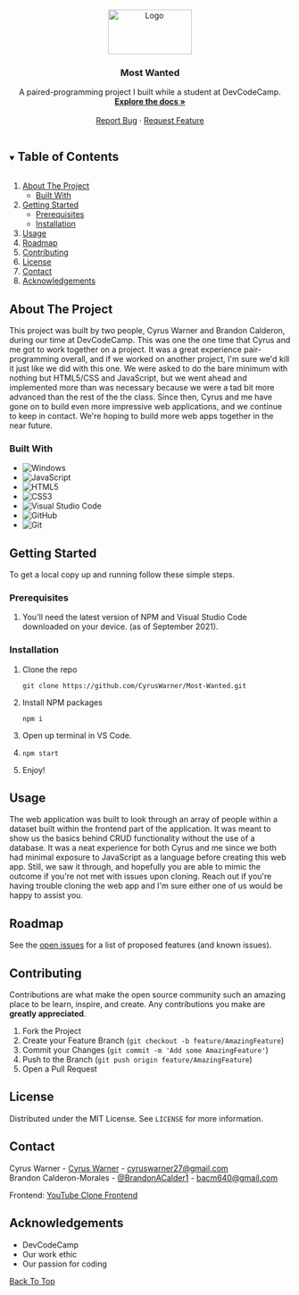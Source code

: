   <!--
*** Thanks for checking out the Best-README-Template. If you have a suggestion
*** that would make this better, please fork the repo and create a pull request
*** or simply open an issue with the tag "enhancement".
*** Thanks again! Now go create something AMAZING! :D
***
***
***
*** To avoid retyping too much info. Do a search and replace for the following:
*** github_username, repo_name, twitter_handle, email, project_title, project_description
-->



<!-- PROJECT SHIELDS -->
<!--
*** I'm using markdown "reference style" links for readability.
*** Reference links are enclosed in brackets [ ] instead of parentheses ( ).
*** See the bottom of this document for the declaration of the reference variables
*** for contributors-url, forks-url, etc. This is an optional, concise syntax you may use.
*** https://www.markdownguide.org/basic-syntax/#reference-style-links
-->
<!-- [![Contributors][contributors-shield]][contributors-url]
[![Forks][forks-shield]][forks-url]
[![Stargazers][stars-shield]][stars-url]
[![Issues][issues-shield]][issues-url]
[![MIT License][license-shield]][license-url]
[![LinkedIn][linkedin-shield]][linkedin-url]
 -->

<!-- PROJECT LOGO -->
<br />
<p id="top" align="center">
  <a href="https://github.com/CyrusWarner/Most-Wanted">
    <img src="https://user-images.githubusercontent.com/62074841/133540844-a3f81d95-14bd-43df-878c-5d1f643f1c1a.png" alt="Logo" width="150" height="80">
  </a>

  <h3 align="center">Most Wanted</h3>

  <p align="center">
    A paired-programming project I built while a student at DevCodeCamp.
    <br />
    <a href="#about-the-project"><strong>Explore the docs »</strong></a>
    <br />
    <br />
<!--<a href="https://ba-calderonmorales.github.io/Most-Wanted/">View Demo</a>
    · -->
    <a href="https://github.com/CyrusWarner/Most-Wanted/issues">Report Bug</a>
    ·
    <a href="https://github.com/CyrusWarner/Most-Wanted/issues">Request Feature</a>
  </p>
</p>



<!-- TABLE OF CONTENTS -->
<details open="open">
  <summary><h2 style="display: inline-block">Table of Contents</h2></summary>
  <ol>
    <li>
      <a href="#about-the-project">About The Project</a>
      <ul>
        <li><a href="#built-with">Built With</a></li>
      </ul>
    </li>
    <li>
      <a href="#getting-started">Getting Started</a>
      <ul>
        <li><a href="#prerequisites">Prerequisites</a></li>
        <li><a href="#installation">Installation</a></li>
      </ul>
    </li>
    <li><a href="#usage">Usage</a></li>
    <li><a href="#roadmap">Roadmap</a></li>
    <li><a href="#contributing">Contributing</a></li>
    <li><a href="#license">License</a></li>
    <li><a href="#contact">Contact</a></li>
    <li><a href="#acknowledgements">Acknowledgements</a></li>
  </ol>
</details>



<!-- ABOUT THE PROJECT -->
## About The Project
<!-- Insert image snippet of project -->

<p>
 This project was built by two people, Cyrus Warner and Brandon Calderon, during our time at DevCodeCamp. This was one the one time 
 that Cyrus and me got to work together on a project. It was a great experience pair-programming overall, and if we worked on another 
 project, I'm sure we'd kill it just like we did with this one. We were asked to do the bare minimum with nothing but HTML5/CSS and 
 JavaScript, but we went ahead and implemented more than was necessary because we were a tad bit more advanced than the rest of the 
 the class. Since then, Cyrus and me have gone on to build even more impressive web applications, and we continue to keep in contact. 
 We're hoping to build more web apps together in the near future.
</p>
<!-- Here's a blank template to get started:
**To avoid retyping too much info. Do a search and replace with your text editor for the following:**
`CyrusWarner or BA-CalderonMorales`, `Most-Wanted`, `twitter_handle`, `email`, `project_title`, `project_description` -->


### Built With
<div id="built-with"></div>

* ![Windows](https://img.shields.io/badge/Windows-0078D6?style=for-the-badge&logo=windows&logoColor=white)
* ![JavaScript](https://img.shields.io/badge/javascript-%23323330.svg?style=for-the-badge&logo=javascript&logoColor=%23F7DF1E)
* ![HTML5](https://img.shields.io/badge/html5-%23E34F26.svg?style=for-the-badge&logo=html5&logoColor=white)
* ![CSS3](https://img.shields.io/badge/css3-%231572B6.svg?style=for-the-badge&logo=css3&logoColor=white)
* ![Visual Studio Code](https://img.shields.io/badge/Visual%20Studio%20Code-0078d7.svg?style=for-the-badge&logo=visual-studio-code&logoColor=white)
* ![GitHub](https://img.shields.io/badge/github-%23121011.svg?style=for-the-badge&logo=github&logoColor=white)
* ![Git](https://img.shields.io/badge/git-%23F05033.svg?style=for-the-badge&logo=git&logoColor=white)

<!-- GETTING STARTED -->
## Getting Started

To get a local copy up and running follow these simple steps.

### Prerequisites

1. You'll need the latest version of NPM and Visual Studio Code downloaded on your device. (as of September 2021).

### Installation

1. Clone the repo

   `git clone https://github.com/CyrusWarner/Most-Wanted.git`

2. Install NPM packages
   
   `npm i`

3. Open up terminal in VS Code.
4. `npm start`
5. Enjoy!

<!-- USAGE EXAMPLES -->
## Usage

The web application was built to look through an array of people within a dataset built within the frontend part of the application. 
It was meant to show us the basics behind CRUD functionality without the use of a database. It was a neat experience for both Cyrus and me 
since we both had minimal exposure to JavaScript as a language before creating this web app. Still, we saw it through, and hopefully you 
are able to mimic the outcome if you're not met with issues upon cloning. Reach out if you're having trouble cloning the web app and I'm 
sure either one of us would be happy to assist you.


<!-- ROADMAP -->
## Roadmap

See the [open issues](https://github.com/CyrusWarner/Most-Wanted/issues) for a list of proposed features (and known issues).



<!-- CONTRIBUTING -->
## Contributing

Contributions are what make the open source community such an amazing place to be learn, inspire, and create. Any contributions you make are **greatly appreciated**. 

1. Fork the Project
2. Create your Feature Branch (`git checkout -b feature/AmazingFeature`)
3. Commit your Changes (`git commit -m 'Add some AmazingFeature'`)
4. Push to the Branch (`git push origin feature/AmazingFeature`)
5. Open a Pull Request

<!-- LICENSE -->
## License

Distributed under the MIT License. See `LICENSE` for more information.



<!-- CONTACT -->
## Contact

Cyrus Warner - [Cyrus Warner](https://www.linkedin.com/in/cyrus-warner)  - cyruswarner27@gmail.com
<br/>
Brandon Calderon-Morales - [@BrandonACalder1](https://twitter.com/BrandonACalder1) - bacm640@gmail.com

Frontend: [YouTube Clone Frontend](https://github.com/CyrusWarner/Most-Wanted)


<!-- ACKNOWLEDGEMENTS -->
## Acknowledgements

* DevCodeCamp
* Our work ethic
* Our passion for coding

<a href="#top">Back To Top</a>
